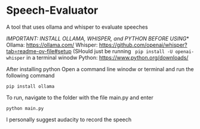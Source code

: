 # Speech-Evaluator
A tool that uses ollama and whisper to evaluate speeches

*IMPORTANT: INSTALL OLLAMA, WHISPER, and PYTHON BEFORE USING**
Ollama: https://ollama.com/
Whisper: https://github.com/openai/whisper?tab=readme-ov-file#setup  (SHould just be running ``` pip install -U openai-whisper``` in a terminal winodw
Python: https://www.python.org/downloads/

After installing python
Open a command line winodw or terminal and run the following command
```
pip install ollama
```

To run, navigate to the folder with the file main.py and enter
```
python main.py
```

I personally suggest audacity to record the speech
